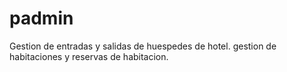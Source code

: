 # padmin
Gestion de entradas y salidas de huespedes de hotel.
gestion de  habitaciones y reservas de habitacion.
